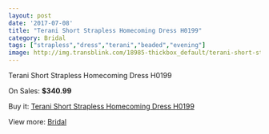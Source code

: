 ```yaml
---
layout: post
date: '2017-07-08'
title: "Terani Short Strapless Homecoming Dress H0199"
category: Bridal
tags: ["strapless","dress","terani","beaded","evening"]
image: http://img.transblink.com/18985-thickbox_default/terani-short-strapless-homecoming-dress-h0199.jpg
---
```

Terani Short Strapless Homecoming Dress H0199

On Sales: **$340.99**
<a href="https://www.transblink.com/en/bridal/5934-terani-short-strapless-homecoming-dress-h0199.html"><amp-img layout="responsive" width="600" height="600" src="//img.transblink.com/18985-thickbox_default/terani-short-strapless-homecoming-dress-h0199.jpg" alt="Terani Short Strapless Homecoming Dress H0199 0" /></a>
<a href="https://www.transblink.com/en/bridal/5934-terani-short-strapless-homecoming-dress-h0199.html"><amp-img layout="responsive" width="600" height="600" src="//img.transblink.com/18988-thickbox_default/terani-short-strapless-homecoming-dress-h0199.jpg" alt="Terani Short Strapless Homecoming Dress H0199 1" /></a>
<a href="https://www.transblink.com/en/bridal/5934-terani-short-strapless-homecoming-dress-h0199.html"><amp-img layout="responsive" width="600" height="600" src="//img.transblink.com/18987-thickbox_default/terani-short-strapless-homecoming-dress-h0199.jpg" alt="Terani Short Strapless Homecoming Dress H0199 2" /></a>
<a href="https://www.transblink.com/en/bridal/5934-terani-short-strapless-homecoming-dress-h0199.html"><amp-img layout="responsive" width="600" height="600" src="//img.transblink.com/18986-thickbox_default/terani-short-strapless-homecoming-dress-h0199.jpg" alt="Terani Short Strapless Homecoming Dress H0199 3" /></a>

Buy it: [Terani Short Strapless Homecoming Dress H0199](https://www.transblink.com/en/bridal/5934-terani-short-strapless-homecoming-dress-h0199.html "Terani Short Strapless Homecoming Dress H0199")

View more: [Bridal](https://www.transblink.com/en/3-bridal "Bridal")